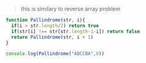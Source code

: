 > this is similary to reverse array problem
```js
function Pallindrome(str, i){
  if(i > str.length/2) return true
  if(str[i] !== str[str.length-1-i]) return false
  return Pallindrome(str, i + 1)
}

console.log(Pallindrome("ABCCBA",0))
```
